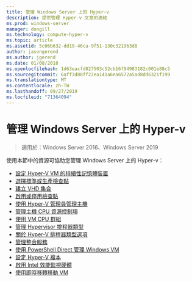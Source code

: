 ```yaml
---
title: 管理 Windows Server 上的 Hyper-v
description: 提供管理 Hyper-v 文章的連結
ms.prod: windows-server
manager: dongill
ms.technology: compute-hyper-v
ms.topic: article
ms.assetid: 5c06b632-dd19-46ca-9f51-130c321963d8
author: jasongerend
ms.author: jgerend
ms.date: 01/08/2018
ms.openlocfilehash: 1d63eacfd827503c52cb16f94983182c001e88c5
ms.sourcegitcommit: 6aff3d88ff22ea141a6ea6572a5ad8dd6321f199
ms.translationtype: MT
ms.contentlocale: zh-TW
ms.lasthandoff: 09/27/2019
ms.locfileid: "71364094"
---
```

# <a name="manage-hyper-v-on-windows-server"></a>管理 Windows Server 上的 Hyper-v

>適用於：Windows Server 2016、Windows Server 2019

使用本節中的資源可協助您管理 Windows Server 上的 Hyper-v：

- [設定 Hyper-V VM 的持續性記憶體裝置](persistent-memory-cmdlets.md)
- [選擇標準或生產檢查點](Choose-between-standard-or-production-checkpoints-in-Hyper-V.md)
- [建立 VHD 集合](Create-VHDSet-file.md)
- [啟用或停用檢查點](Enable-or-disable-checkpoints-in-Hyper-V.md)
- [使用 Hyper-V 管理員管理主機](Remotely-manage-Hyper-V-hosts.md)
- [管理主機 CPU 資源控制項](manage-hyper-v-minroot-2016.md)
- [使用 VM CPU 群組](manage-hyper-v-cpugroups.md)
- [管理 Hypervisor 排程器類型](manage-hyper-v-scheduler-types.md)
- [關於 Hyper-V 排程器類型選項](about-hyper-v-scheduler-type-selection.md)
- [管理整合服務](Manage-Hyper-V-integration-services.md)
- [使用 PowerShell Direct 管理 Windows VM](Manage-Windows-virtual-machines-with-powershell-direct.md)
- [設定 Hyper-V 複本](Set-up-Hyper-V-Replica.md) 
- [啟用 Intel 效能監視硬體](Performance-Monitoring-Hardware.md)
- [使用即時移轉移動 VM](Live-migration-overview.md)
